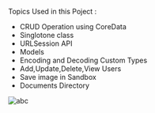 Topics Used in this Poject :
- CRUD Operation using CoreData
- Singlotone class
- URLSession API
- Models 
- Encoding and Decoding Custom Types
- Add,Update,Delete,View Users
- Save image in Sandbox
- Documents Directory

![abc](https://github.com/dev1008iharsh/CRUDCoreDataSwift/assets/155307551/4f54ef58-0a85-4df1-8723-e7fea022cbcd)


